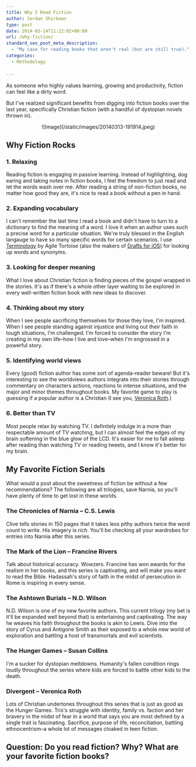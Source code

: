 ```yaml
---
title: Why I Read Fiction
author: Jordan Shirkman
type: post
date: 2014-03-14T11:22:02+00:00
url: /why-fiction/
standard_seo_post_meta_description:
  - "My case for reading books that aren't real (but are still true)."
categories:
  - Methodology

---
```

As someone who highly values learning, growing and productivity, fiction can feel like a dirty word.

But I've realized significant benefits from digging into fiction books over the last year, specifically Christian fiction (with a handful of dystopian novels thrown in).

<p style="text-align: center;">
  ![Image](/static/images/20140313-191914.jpeg)
</p>

## Why Fiction Rocks

### 1. Relaxing

Reading fiction is engaging in passive learning. Instead of highlighting, dog earing and taking notes in fiction books, I feel the freedom to just read and let the words wash over me. After reading a string of non-fiction books, no matter how good they are, it's nice to read a book without a pen in hand.

### 2. Expanding vocabulary

I can't remember the last time I read a book and didn't have to turn to a dictionary to find the meaning of a word. I love it when an author uses such a precise word for a particular situation. We're truly blessed in the English langauge to have so many specific words for certain scenarios. I use [Terminology](https://itunes.apple.com/us/app/terminology-3-extensible-dictionary/id687798859?mt=8) by Agile Tortoise (also the makers of [Drafts for iOS](https://jshirk.com/blog/drafts-ios/)) for looking up words and synonyms.

### 3. Looking for deeper meaning

What I love about Christian fiction is finding pieces of the gospel wrapped in the stories. It's as if there's a whole other layer waiting to be explored in every well-written fiction book with new ideas to discover. <!--more-->

### 4. Thinking about my story

When I see people sacrificing themselves for those they love, I'm inspired. When I see people standing against injustice and living out their faith in tough situations, I'm challenged. I'm forced to consider the story I'm creating in my own life–how I live and love–when I'm engrossed in a powerful story.

### 5. Identifying world views

Every (good) fiction author has some sort of agenda–reader beware! But it's interesting to see the worldviews authors integrate into their stories through commentary on characters actions, reactions to intense situations, and the major and minor themes throughout books. My favorite game to play is guessing if a popular author is a Christian (I see you, [Veronica Roth](http://books.usatoday.com/happyeverafter/post/2012-06-18/veronica-roth-interview-insurgent/718819/1).)

### 6. Better than TV

Most people relax by watching TV. I definitely indulge in a more than respectable amount of TV watching, but I can almost feel the edges of my brain softening in the blue glow of the LCD. It's easier for me to fall asleep after reading than watching TV or reading tweets, and I know it's better for my brain.

## My Favorite Fiction Serials

What would a post about the sweetness of fiction be without a few recommendations? The following are all trilogies, save Narnia, so you'll have plenty of time to get lost in these worlds.

### The Chronicles of Narnia – C.S. Lewis

Clive tells stories in 150 pages that it takes less pithy authors twice the word count to write. His imagery is _rich_. You'll be checking all your wardrobes for entries into Narnia after this series.

### The Mark of the Lion – Francine Rivers

Talk about historical accuracy. Wowzers. Francine has won awards for the realism in her books, and this series is captivating, and will make you want to read the Bible. Hadassah's story of faith in the midst of persecution in Rome is inspiring in every sense.

### The Ashtown Burials – N.D. Wilson

N.D. Wilson is one of my new favorite authors. This current trilogy (my bet is it'll be expanded well beyond that) is entertaining and captivating. The way he weaves his faith throughout the books is akin to Lewis. Dive into the story of Cyrus and Antigone Smith as their exposed to a whole new world of exploration and battling a host of transmortals and evil scientists.

### The Hunger Games – Susan Collins

I'm a sucker for dystopian meltdowns. Humanity's fallen condition rings loudly throughout the series where kids are forced to battle other kids to the death.

### Divergent – Veronica Roth

Lots of Christian undertones throughout this series that is just as good as the Hunger Games. Tris's struggle with identity, family vs. faction and her bravery in the midst of fear in a world that says you are most defined by a single trait is fascinating. Sacrifice, purpose of life, reconciliation, battling ethnocentrism–a whole lot of messages cloaked in teen fiction.

## Question: Do you read fiction? Why? What are your favorite fiction books?
